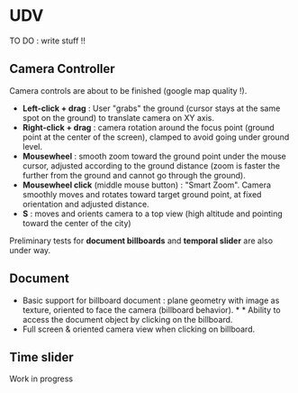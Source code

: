 # UDV

TO DO : write stuff !!

## Camera Controller

Camera controls are about to be finished (google map quality !).

 * **Left-click + drag** : User "grabs" the ground (cursor stays at the same spot on the ground) to translate camera on XY axis.
 * **Right-click + drag** : camera rotation around the focus point (ground point at the center of the screen), clamped to avoid going under ground level.
* **Mousewheel** : smooth zoom toward the ground point under the mouse cursor, adjusted according to the ground distance (zoom is faster the further from the ground and cannot go through the ground).
* **Mousewheel click** (middle mouse button) : "Smart Zoom". Camera smoothly moves and rotates toward target ground point, at fixed orientation and adjusted distance.
* **S** : moves and orients camera to a top view (high altitude and pointing toward the center of the city)

Preliminary tests for **document billboards** and **temporal slider** are also under way.

## Document

* Basic support for billboard document : plane geometry with image as texture, oriented to face the camera (billboard behavior). * * Ability to access the document object by clicking on the billboard.
* Full screen & oriented camera view when clicking on billboard.

## Time slider

Work in progress



